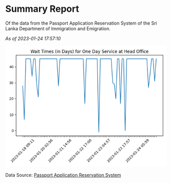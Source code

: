 # Summary Report

Of the data from the Passport Application Reservation System of the Sri Lanka Department of Immigration and Emigration.

*As of 2023-01-24 17:57:10*

![Wait Time Chart](summary.wait_time_chart.png)

Data Source: [Passport Application Reservation System](https://eservices.immigration.gov.lk:8443/appointment/pages/reservationApplication.xhtml)